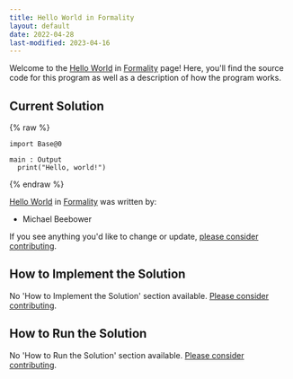 ```yaml
---
title: Hello World in Formality
layout: default
date: 2022-04-28
last-modified: 2023-04-16
---
```


Welcome to the [Hello World](https://sampleprograms.io/projects/hello-world) in [Formality](https://sampleprograms.io/languages/formality) page! Here, you'll find the source code for this program as well as a description of how the program works.

## Current Solution

{% raw %}

```formality
import Base@0

main : Output
  print("Hello, world!")
```

{% endraw %}

[Hello World](https://sampleprograms.io/projects/hello-world) in [Formality](https://sampleprograms.io/languages/formality) was written by:

- Michael Beebower

If you see anything you'd like to change or update, [please consider contributing](https://github.com/TheRenegadeCoder/sample-programs).

## How to Implement the Solution

No 'How to Implement the Solution' section available. [Please consider contributing](https://github.com/TheRenegadeCoder/sample-programs-website).

## How to Run the Solution

No 'How to Run the Solution' section available. [Please consider contributing](https://github.com/TheRenegadeCoder/sample-programs-website).